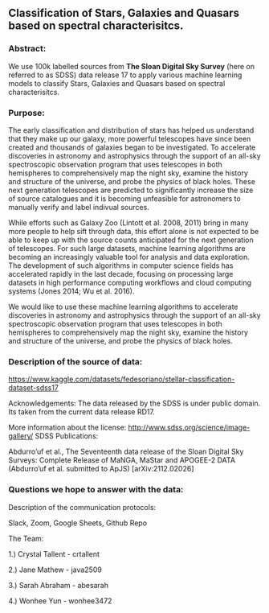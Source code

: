 ## Classification of Stars, Galaxies and Quasars based on spectral characterisitcs. 

### Abstract:

We use 100k labelled sources from **The Sloan Digital Sky Survey** (here on referred to as SDSS) data release 17 to apply various machine learning models to classify Stars, Galaxies and Quasars based on spectral characterisitcs.


### Purpose:

The early classification and distribution of stars has helped us understand that they make up our galaxy, more powerful telescopes have since been created and thousands of galaxies began to be investigated. To accelerate discoveries in astronomy and astrophysics through the support of an all-sky spectroscopic observation program that uses telescopes in both hemispheres to comprehensively map the night sky, examine the history and structure of the universe, and probe the physics of black holes. These next generation telescopes are predicted to significantly increase the size of source catalogues and it is becoming unfeasible for astronomers to manually verify and label indivual sources.

While efforts such as Galaxy Zoo (Lintott et al. 2008, 2011) bring in many more people to help sift through data, this effort alone is not expected to be able to keep up with the source counts anticipated for the next generation of telescopes. For such large datasets, machine learning algorithms are becoming an increasingly valuable tool for analysis and data exploration. The development of such algorithms in computer science fields has accelerated rapidly in the last decade, focusing on processing large datasets in high performance computing workflows and cloud computing systems (Jones 2014; Wu et al. 2016).

We would like to use these machine learning algorithms to accelerate discoveries in astronomy and astrophysics through the support of an all-sky spectroscopic observation program that uses telescopes in both hemispheres to comprehensively map the night sky, examine the history and structure of the universe, and probe the physics of black holes.

### Description of the source of data:

https://www.kaggle.com/datasets/fedesoriano/stellar-classification-dataset-sdss17

Acknowledgements:
The data released by the SDSS is under public domain. Its taken from the current data release RD17.

More information about the license: http://www.sdss.org/science/image-gallery/
SDSS Publications:

Abdurro’uf et al., The Seventeenth data release of the Sloan Digital Sky Surveys: Complete Release of MaNGA, MaStar and APOGEE-2 DATA (Abdurro’uf et al. submitted to ApJS) [arXiv:2112.02026]

### Questions we hope to answer with the data:

Description of the communication protocols:

Slack, Zoom, Google Sheets, Github Repo


The Team:

1.) Crystal Tallent - crtallent

2.) Jane Mathew - java2509

3.) Sarah Abraham - abesarah

4.) Wonhee Yun - wonhee3472
